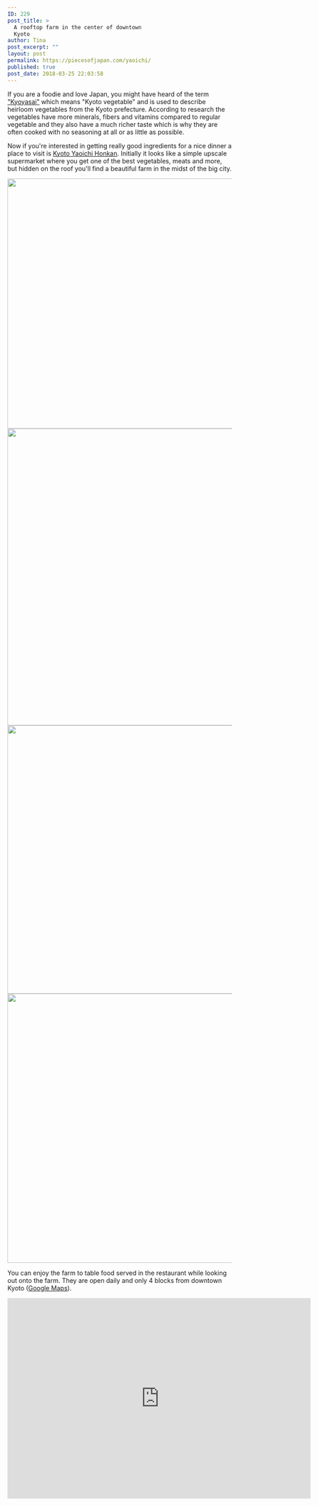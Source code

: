 ```yaml
---
ID: 229
post_title: >
  A rooftop farm in the center of downtown
  Kyoto
author: Tina
post_excerpt: ""
layout: post
permalink: https://piecesofjapan.com/yaoichi/
published: true
post_date: 2018-03-25 22:03:58
---
```

If you are a foodie and love Japan, you might have heard of the term <a href="https://en.wikipedia.org/wiki/Kyoyasai">"Kyoyasai"</a> which means "Kyoto vegetable" and is used to describe heirloom vegetables from the Kyoto prefecture. According to research the vegetables have more minerals, fibers and vitamins compared to regular vegetable and they also have a much richer taste which is why they are often cooked with no seasoning at all or as little as possible.

Now if you're interested in getting really good ingredients for a nice dinner a place to visit is <a href="http://www.kyotoyaoichihonkan.com/">Kyoto Yaoichi Honkan</a>. Initially it looks like a simple upscale supermarket where you get one of the best vegetables, meats and more, but hidden on the roof you'll find a beautiful farm in the midst of the big city.

<img class="alignnone size-full wp-image-234" src="https://piecesofjapan.com/wp-content/uploads/2018/03/yaoichi_roof.jpg" alt="" width="1000" height="561" />

<img class="alignnone size-full wp-image-231" src="https://piecesofjapan.com/wp-content/uploads/2018/03/yaoichi_day.jpg" alt="" width="1000" height="666" />

<img class="alignnone size-full wp-image-233" src="https://piecesofjapan.com/wp-content/uploads/2018/03/yaoichi_facade.jpg" alt="" width="1000" height="602" />

<img class="alignnone size-full wp-image-235" src="https://piecesofjapan.com/wp-content/uploads/2018/03/yaoichi_restaurant.jpg" alt="" width="1000" height="604" />

You can enjoy the farm to table food served in the restaurant while looking out onto the farm. They are open daily and only 4 blocks from downtown Kyoto (<a href="https://www.google.com/maps/place/Kyoto+Yaoichi+Honkan/@35.0078225,135.7590307,17z/data=!3m1!4b1!4m5!3m4!1s0x6001089aa8d967d9:0x7c7cc93018238043!8m2!3d35.0078225!4d135.7612247">Google Maps</a>).

<iframe style="border: 0;" src="https://www.google.com/maps/embed?pb=!1m18!1m12!1m3!1d3267.9611997991624!2d135.75914365091066!3d35.007676380260435!2m3!1f0!2f0!3f0!3m2!1i1024!2i768!4f13.1!3m3!1m2!1s0x6001089aa8d967d9%3A0x7c7cc93018238043!2sKyoto+Yaoichi+Honkan!5e0!3m2!1sen!2sus!4v1523125684300" width="680" height="450" frameborder="0" allowfullscreen="allowfullscreen"><span data-mce-type="bookmark" style="display: inline-block; width: 0px; overflow: hidden; line-height: 0;" class="mce_SELRES_start">﻿</span></iframe>